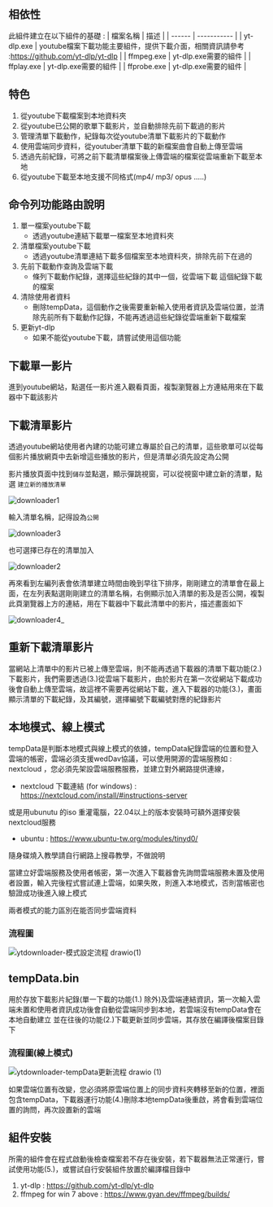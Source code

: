 
## 相依性

此組件建立在以下組件的基礎 :
| 檔案名稱 | 描述 |
| ------ | ----------- |
| yt-dlp.exe   | youtube檔案下載功能主要組件，提供下載介面，相關資訊請參考 :https://github.com/yt-dlp/yt-dlp |
| ffmpeg.exe | yt-dlp.exe需要的組件 |
| ffplay.exe    | yt-dlp.exe需要的組件  |
| ffprobe.exe    | yt-dlp.exe需要的組件 |


## 特色
1. 從youtube下載檔案到本地資料夾
2. 從youtube已公開的歌單下載影片，並自動排除先前下載過的影片 
3. 管理清單下載動作，紀錄每次從youtube清單下載影片的下載動作
4. 使用雲端同步資料，從youtuber清單下載的新檔案曲會自動上傳至雲端
5. 透過先前紀錄，可將之前下載清單檔案後上傳雲端的檔案從雲端重新下載至本地
6. 從youtube下載至本地支援不同格式(mp4/ mp3/ opus .....)

## 命令列功能路由說明
1. 單一檔案youtube下載
    + 透過youtube連結下載單一檔案至本地資料夾
2. 清單檔案youtube下載
    + 透過youtube清單連結下載多個檔案至本地資料夾，排除先前下在過的
3. 先前下載動作查詢及雲端下載
    + 條列下載動作紀錄，選擇這些紀錄的其中一個，從雲端下載 這個紀錄下載的檔案
4. 清除使用者資料
    + 刪除tempData，這個動作之後需要重新輸入使用者資訊及雲端位置，並清除先前所有下載動作記錄，不能再透過這些紀錄從雲端重新下載檔案
5. 更新yt-dlp
    + 如果不能從youtube下載，請嘗試使用這個功能
  
## 下載單一影片 
進到youtube網站，點選任一影片進入觀看頁面，複製瀏覽器上方連結用來在下載器中下載該影片

## 下載清單影片
透過youtube網站使用者內建的功能可建立專屬於自己的清單，這些歌單可以從每個影片播放網頁中去新增這些播放的影片，但是清單必須先設定為公開


影片播放頁面中找到`儲存`並點選，顯示彈跳視窗，可以從視窗中建立新的清單，點選 `建立新的播放清單`

![downloader1](https://github.com/0Speechless0/0Speechless0-youtubeDownloader/assets/36149504/5783b0ab-22d6-4e49-a9be-eabb3f99f57d)

輸入清單名稱，記得設為`公開`

![downloader3](https://github.com/0Speechless0/0Speechless0-youtubeDownloader/assets/36149504/0ffc03b0-8e35-4e9d-ba06-5f7a93b1fbec)


也可選擇已存在的清單加入

![downloader2](https://github.com/0Speechless0/0Speechless0-youtubeDownloader/assets/36149504/43fc5ba5-b14e-4b83-ac84-933f53d8d6c3)


再來看到左編列表會依清單建立時間由晚到早往下排序，剛剛建立的清單會在最上面，在左列表點選剛剛建立的清單名稱，右側顯示加入清單的影及是否公開，複製此頁瀏覽器上方的連結，用在下載器中下載此清單中的影片，描述畫面如下

![downloader4_](https://github.com/0Speechless0/0Speechless0-youtubeDownloader/assets/36149504/bceac10c-d321-49d2-9f7b-0b9618d9be19)


## 重新下載清單影片

當網站上清單中的影片已被上傳至雲端，則不能再透過下載器的清單下載功能(2.)下載影片，我們需要透過(3.)從雲端下載影片，由於影片在第一次從網站下載成功後會自動上傳至雲端，故這裡不需要再從網站下載，進入下載器的功能(3.)，畫面顯示清單的下載紀錄，及其編號，選擇編號下載編號對應的紀錄影片


## 本地模式、線上模式

tempData是判斷本地模式與線上模式的依據，tempData紀錄雲端的位置和登入雲端的帳密，雲端必須支援wedDav協議，可以使用開源的雲端服務如 : nextcloud ，您必須先架設雲端服務服務，並建立對外網路提供連線，

+ nextcloud 下載連結 (for windows) : https://nextcloud.com/install/#instructions-server

或是用ubunutu 的iso 重灌電腦，22.04以上的版本安裝時可額外選擇安裝nextcloud服務
+ ubuntu : https://www.ubuntu-tw.org/modules/tinyd0/

隨身碟燒入教學請自行網路上搜尋教學，不做說明

當建立好雲端服務及使用者帳密，第一次進入下載器會先詢問雲端服務未置及使用者設置，輸入完後程式嘗試連上雲端，如果失敗，則進入本地模式，否則當帳密也驗證成功後進入線上模式

兩者模式的能力區別在能否同步雲端資料

### 流程圖
![ytdownloader-模式設定流程 drawio(1)](https://github.com/0Speechless0/0Speechless0-youtubeDownloader/assets/36149504/b45ecf38-594f-4060-8cad-7ad6a67d788b)


## tempData.bin

用於存放下載影片紀錄(單一下載的功能(1.) 除外)及雲端連結資訊，第一次輸入雲端未置和使用者資訊成功後會自動從雲端同步到本地，若雲端沒有tempData會在本地自動建立
並在往後的功能(2.)下載更新並同步雲端，其存放在編譯後檔案目錄下



### 流程圖(線上模式)

![ytdownloader-tempData更新流程 drawio (1)](https://github.com/0Speechless0/0Speechless0-youtubeDownloader/assets/36149504/0af2f4b3-c9e8-4fc1-a561-6dbf50d80f83)

如果雲端位置有改變，您必須將原雲端位置上的同步資料夾轉移至新的位置，裡面包含tempData，下載器運行功能(4.)刪除本地tempData後重啟，將會看到雲端位置的詢問，再次設置新的雲端

## 組件安裝

所需的組件會在程式啟動後檢查檔案若不存在後安裝，若下載器無法正常運行，嘗試使用功能(5.)，或嘗試自行安裝組件放置於編譯檔目錄中
1. yt-dlp : https://github.com/yt-dlp/yt-dlp
2. ffmpeg  for win 7 above : https://www.gyan.dev/ffmpeg/builds/
